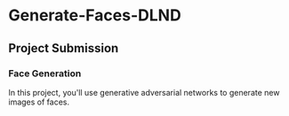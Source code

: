 # Generate-Faces-DLND

## Project Submission

### Face Generation
In this project, you'll use generative adversarial networks to generate new images of faces.
